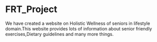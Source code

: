 # FRT_Project
 We have created  a website on Holistic Wellness of seniors in lifestyle domain.This website provides lots of information about senior friendly exercises,Dietary guidelines and many more things.
